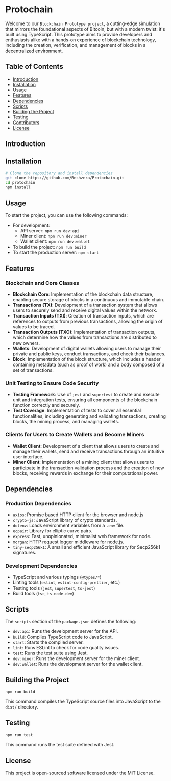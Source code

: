 # Protochain

Welcome to our `Blockchain Prototype project`, a cutting-edge simulation that mirrors the foundational aspects of Bitcoin, but with a modern twist: it's built using TypeScript. This prototype aims to provide developers and enthusiasts alike with a hands-on experience of blockchain technology, including the creation, verification, and management of blocks in a decentralized environment.
## Table of Contents

- [Introduction](#introduction)
- [Installation](#installation)
- [Usage](#usage)
- [Features](#features)
- [Dependencies](#dependencies)
- [Scripts](#scripts)
- [Building the Project](#building-the-project)
- [Testing](#testing)
- [Contributors](#contributors)
- [License](#license)

## Introduction

[//]: # (Provide a more detailed introduction to the project, its goals, and any relevant background information.)

## Installation

```bash
# Clone the repository and install dependencies
git clone https://github.com/Reshzera/Protochain.git
cd protochain
npm install
```

## Usage

To start the project, you can use the following commands:

- For development:
  - API server: `npm run dev:api`
  - Miner client: `npm run dev:miner`
  - Wallet client: `npm run dev:wallet`
- To build the project: `npm run build`
- To start the production server: `npm start`

## Features

### Blockchain and Core Classes

- **Blockchain Core**: Implementation of the blockchain data structure, enabling secure storage of blocks in a continuous and immutable chain.
- **Transactions (TX)**: Development of a transaction system that allows users to securely send and receive digital values within the network.
- **Transaction Inputs (TXI)**: Creation of transaction inputs, which are references to outputs from previous transactions, allowing the origin of values to be traced.
- **Transaction Outputs (TXO)**: Implementation of transaction outputs, which determine how the values from transactions are distributed to new owners.
- **Wallets**: Development of digital wallets allowing users to manage their private and public keys, conduct transactions, and check their balances.
- **Block**: Implementation of the block structure, which includes a header containing metadata (such as proof of work) and a body composed of a set of transactions.

### Unit Testing to Ensure Code Security

- **Testing Framework**: Use of `jest` and `supertest` to create and execute unit and integration tests, ensuring all components of the blockchain function correctly and securely.
- **Test Coverage**: Implementation of tests to cover all essential functionalities, including generating and validating transactions, creating blocks, the mining process, and managing wallets.

### Clients for Users to Create Wallets and Become Miners

- **Wallet Client**: Development of a client that allows users to create and manage their wallets, send and receive transactions through an intuitive user interface.
- **Miner Client**: Implementation of a mining client that allows users to participate in the transaction validation process and the creation of new blocks, receiving rewards in exchange for their computational power.

## Dependencies

### Production Dependencies

- `axios`: Promise based HTTP client for the browser and node.js
- `crypto-js`: JavaScript library of crypto standards.
- `dotenv`: Loads environment variables from a `.env` file.
- `ecpair`: Library for elliptic curve pairs.
- `express`: Fast, unopinionated, minimalist web framework for node.
- `morgan`: HTTP request logger middleware for node.js.
- `tiny-secp256k1`: A small and efficient JavaScript library for Secp256k1 signatures.

### Development Dependencies

- TypeScript and various typings (`@types/*`)
- Linting tools (`eslint`, `eslint-config-prettier`, etc.)
- Testing tools (`jest`, `supertest`, `ts-jest`)
- Build tools (`tsc`, `ts-node-dev`)

## Scripts

The `scripts` section of the `package.json` defines the following:

- `dev:api`: Runs the development server for the API.
- `build`: Compiles TypeScript code to JavaScript.
- `start`: Starts the compiled server.
- `lint`: Runs ESLint to check for code quality issues.
- `test`: Runs the test suite using Jest.
- `dev:miner`: Runs the development server for the miner client.
- `dev:wallet`: Runs the development server for the wallet client.

## Building the Project

```bash
npm run build
```

This command compiles the TypeScript source files into JavaScript to the `dist/` directory.

## Testing

```bash
npm run test
```

This command runs the test suite defined with Jest.


## License

This project is open-sourced software licensed under the MIT License.
